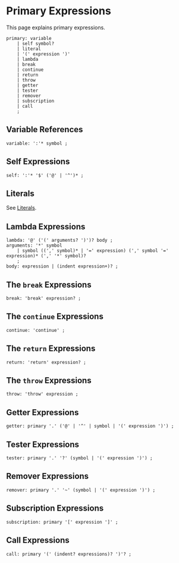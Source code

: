 # Primary Expressions

This page explains primary expressions.

    primary: variable
        | self symbol?
        | literal
        | '(' expression ')'
        | lambda
        | break
        | continue
        | return
        | throw
        | getter
        | tester
        | remover
        | subscription
        | call
        ;


## Variable References

    variable: ':'* symbol ;


## Self Expressions

    self: ':'* '$' ('@' | '^')* ;


## Literals

See [Literals](Literals.md).


## Lambda Expressions

    lambda: '@' ('(' arguments? ')')? body ;
    arguments: '*' symbol
        | symbol ((',' symbol)* | '=' expression) (',' symbol '=' expression)* (',' '*' symbol)?
        ;
    body: expression | (indent expression+)? ;


## The `break` Expressions

    break: 'break' expression? ;


## The `continue` Expressions

    continue: 'continue' ;


## The `return` Expressions

    return: 'return' expression? ;


## The `throw` Expressions

    throw: 'throw' expression ;


## Getter Expressions

    getter: primary '.' ('@' | '^' | symbol | '(' expression ')') ;


## Tester Expressions

    tester: primary '.' '?' (symbol | '(' expression ')') ;


## Remover Expressions

    remover: primary '.' '~' (symbol | '(' expression ')') ;


## Subscription Expressions

    subscription: primary '[' expression ']' ;


## Call Expressions

    call: primary '(' (indent? expressions)? ')'? ;
